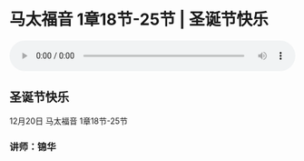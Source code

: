 # 马太福音 1章18节-25节 | 圣诞节快乐

<audio style="width: 100%;" preload="false" controls controlslist="nodownload"><source src="http://file.simai.life/audio/mp3/2020/tai_1_18-25-201220.mp3" type="audio/mpeg">Your browser does not support the audio element.</audio>

## 圣诞节快乐
12月20日 
马太福音 1章18节-25节
### 讲师：锦华


